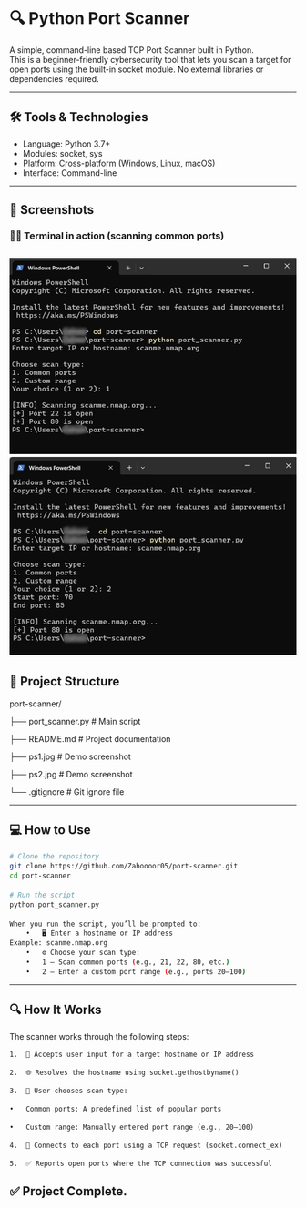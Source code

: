 # 🔍 Python Port Scanner

A simple, command-line based TCP Port Scanner built in Python.  
This is a beginner-friendly cybersecurity tool that lets you scan a target for open ports using the built-in socket module. No external libraries or dependencies required.

---

## 🛠 Tools & Technologies

- Language: Python 3.7+
- Modules: socket, sys
- Platform: Cross-platform (Windows, Linux, macOS)
- Interface: Command-line

---

## 📸 Screenshots

### 🧑‍💻 Terminal in action (scanning common ports)

![Port Scanner Demo](ps1.jpg)
![Port Scanner Demo](ps2.jpg)
---

## 📂 Project Structure
port-scanner/

├── port_scanner.py       # Main script 

├── README.md             # Project documentation 

├── ps1.jpg               # Demo screenshot 

├── ps2.jpg               # Demo screenshot 

└── .gitignore            # Git ignore file

---

## 💻 How to Use

```bash
# Clone the repository
git clone https://github.com/Zahoooor05/port-scanner.git
cd port-scanner

# Run the script
python port_scanner.py

When you run the script, you’ll be prompted to:
	•	🖥 Enter a hostname or IP address
Example: scanme.nmap.org
	•	⚙ Choose your scan type:
	•	1 — Scan common ports (e.g., 21, 22, 80, etc.)
	•	2 — Enter a custom port range (e.g., ports 20–100)
```

---
## 🔍 How It Works

The scanner works through the following steps:

	1.	🧾 Accepts user input for a target hostname or IP address
 
	2.	🌐 Resolves the hostname using socket.gethostbyname()
 
	3.	🤔 User chooses scan type:
 
	•	Common ports: A predefined list of popular ports
 
	•	Custom range: Manually entered port range (e.g., 20–100)
 
	4.	🔌 Connects to each port using a TCP request (socket.connect_ex)
 
	5.	✅ Reports open ports where the TCP connection was successful




## ✅ Project Complete.
